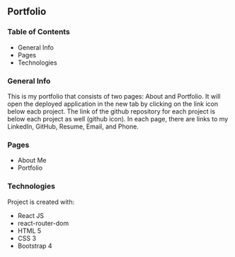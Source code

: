## Portfolio

### Table of Contents
* General Info
* Pages
* Technologies

### General Info
This is my portfolio that consists of two pages: About and Portfolio.
It will open the deployed application in the new tab by clicking on the link icon below eacb project.
The link of the github repository for each project is below each project as well (github icon).
In each page, there are links to my LinkedIn, GitHub, Resume, Email, and Phone.

### Pages
* About Me
* Portfolio

### Technologies
Project is created with:
* React JS
* react-router-dom
* HTML 5
* CSS 3
* Bootstrap 4